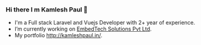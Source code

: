 ### Hi there I m Kamlesh Paul 👋

-  I'm a Full stack Laravel and Vuejs Developer with 2+ year of experience.
-  I’m currently working on [EmbedTech Solutions Pvt Ltd](https://github.com/EmbedTech-Solutions-Pvt-Ltd).
-  My portfolio http://kamleshpaul.in/.
